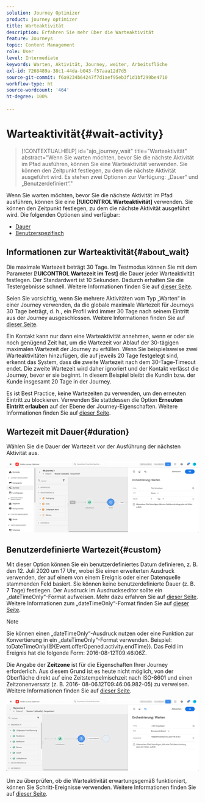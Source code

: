 ```yaml
---
solution: Journey Optimizer
product: journey optimizer
title: Warteaktivität
description: Erfahren Sie mehr über die Warteaktivität
feature: Journeys
topic: Content Management
role: User
level: Intermediate
keywords: Warten, Aktivität, Journey, weiter, Arbeitsfläche
exl-id: 7268489a-38c1-44da-b043-f57aaa12d7d5
source-git-commit: f6a9234b64247f7d1aef95eb3f1d1bf299be4710
workflow-type: ht
source-wordcount: '464'
ht-degree: 100%

---
```


# Warteaktivität{#wait-activity}

>[!CONTEXTUALHELP]
>id="ajo_journey_wait"
>title="Warteaktivität"
>abstract="Wenn Sie warten möchten, bevor Sie die nächste Aktivität im Pfad ausführen, können Sie eine Warteaktivität verwenden. Sie können den Zeitpunkt festlegen, zu dem die nächste Aktivität ausgeführt wird. Es stehen zwei Optionen zur Verfügung: „Dauer“ und „Benutzerdefiniert“."

Wenn Sie warten möchten, bevor Sie die nächste Aktivität im Pfad ausführen, können Sie eine **[!UICONTROL Warteaktivität]** verwenden. Sie können den Zeitpunkt festlegen, zu dem die nächste Aktivität ausgeführt wird. Die folgenden Optionen sind verfügbar:

* [Dauer](#duration)
* [Benutzerspezifisch](#custom)

<!--
* [Email send time optimization](#email_send_time_optimization)
* [Fixed date](#fixed_date) 
-->

## Informationen zur Warteaktivität{#about_wait}

Die maximale Wartezeit beträgt 30 Tage. Im Testmodus können Sie mit dem Parameter **[!UICONTROL Wartezeit im Test]** die Dauer jeder Warteaktivität festlegen. Der Standardwert ist 10 Sekunden. Dadurch erhalten Sie die Testergebnisse schnell. Weitere Informationen finden Sie auf [dieser Seite](../building-journeys/testing-the-journey.md).

Seien Sie vorsichtig, wenn Sie mehrere Aktivitäten vom Typ „Warten“ in einer Journey verwenden, da die globale maximale Wartezeit für Journeys 30 Tage beträgt, d. h., ein Profil wird immer 30 Tage nach seinem Eintritt aus der Journey ausgeschlossen. Weitere Informationen finden Sie auf [dieser Seite](../building-journeys/journey-gs.md#global_timeout).

Ein Kontakt kann nur dann eine Warteaktivität annehmen, wenn er oder sie noch genügend Zeit hat, um die Wartezeit vor Ablauf der 30-tägigen maximalen Wartezeit der Journey zu erfüllen. Wenn Sie beispielsweise zwei Warteaktivitäten hinzufügen, die auf jeweils 20 Tage festgelegt sind, erkennt das System, dass die zweite Wartezeit nach dem 30-Tage-Timeout endet. Die zweite Wartezeit wird daher ignoriert und der Kontakt verlässt die Journey, bevor er sie beginnt. In diesem Beispiel bleibt die Kundin bzw. der Kunde insgesamt 20 Tage in der Journey.

Es ist Best Practice, keine Wartezeiten zu verwenden, um den erneuten Eintritt zu blockieren. Verwenden Sie stattdessen die Option **Erneuten Eintritt erlauben** auf der Ebene der Journey-Eigenschaften. Weitere Informationen finden Sie auf [dieser Seite](../building-journeys/journey-gs.md#entrance).

## Wartezeit mit Dauer{#duration}

Wählen Sie die Dauer der Wartezeit vor der Ausführung der nächsten Aktivität aus.

![](assets/journey55.png)

<!--
## Fixed date wait{#fixed_date}

Select the date for the execution of the next activity.

![](assets/journey56.png)

-->

## Benutzerdefinierte Wartezeit{#custom}

Mit dieser Option können Sie ein benutzerdefiniertes Datum definieren, z. B. den 12. Juli 2020 um 17 Uhr, wobei Sie einen erweiterten Ausdruck verwenden, der auf einem von einem Ereignis oder einer Datenquelle stammenden Feld basiert. Sie können keine benutzerdefinierte Dauer (z. B. 7 Tage) festlegen. Der Ausdruck im Ausdruckseditor sollte ein „dateTimeOnly“-Format aufweisen. Mehr dazu erfahren Sie auf [dieser Seite](expression/expressionadvanced.md). Weitere Informationen zum „dateTimeOnly“-Format finden Sie auf [dieser Seite](expression/data-types.md).

>[!NOTE]
>
>Sie können einen „dateTimeOnly“-Ausdruck nutzen oder eine Funktion zur Konvertierung in ein „dateTimeOnly“-Format verwenden. Beispiel: toDateTimeOnly(@{Event.offerOpened.activity.endTime}). Das Feld im Ereignis hat die folgende Form: 2016-08-12T09:46:06Z.
>
>Die Angabe der **Zeitzone** ist für die Eigenschaften Ihrer Journey erforderlich. Aus diesem Grund ist es heute nicht möglich, von der Oberfläche direkt auf eine Zeitstempelmischzeit nach ISO-8601 und einen Zeitzonenversatz (z. B. 2016- 08-06.12T09:46:06.982-05) zu verweisen. Weitere Informationen finden Sie auf [dieser Seite](../building-journeys/timezone-management.md).

![](assets/journey57.png)

Um zu überprüfen, ob die Warteaktivität erwartungsgemäß funktioniert, können Sie Schritt-Ereignisse verwenden. Weitere Informationen finden Sie auf [dieser Seite](../reports/query-examples.md#common-queries).

<!--## Email send time optimization{#email_send_time_optimization}

This type of wait uses a score calculated in Adobe Experience Platform. The score calculates the propensity to click or open an email in the future based on past behavior. Note that the algorithm calculating the score needs a certain amount of data to work. As a result, when it does not have enough data, the default wait time will apply. At publication time, you’ll be notified that the default time applies.

>[!NOTE]
>
>The first event of your journey must have a namespace.
>
>This capability is only available after an **[!UICONTROL Email]** activity. You need to have Adobe Campaign Standard.

1. In the **[!UICONTROL Amount of time]** field, define the number of hours to consider to optimize email sending.
1. In the **[!UICONTROL Optimization type]** field, choose if the optimization should increase clicks or opens.
1. In the **[!UICONTROL Default time]** field, define the default time to wait if the predictive send time score is not available.

    >[!NOTE]
    >
    >Note that the send time score can be unavailable because there is not enough data to perform the calculation. In this case, you will be informed, at publication time, that the default time applies.

![](assets/journey57bis.png)-->
